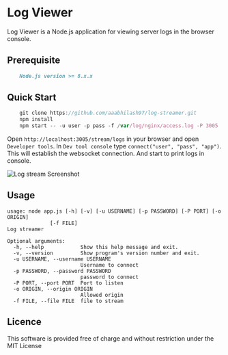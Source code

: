 # Log Viewer

Log Viewer is a Node.js application for viewing server logs in the browser console.

## Prerequisite

```md
    Node.js version >= 8.x.x
```

## Quick Start

```javascript
    git clone https://github.com/aaabhilash97/log-streamer.git
    npm install
    npm start -- -u user -p pass -f /var/log/nginx/access.log -P 3005
```

Open `http://localhost:3005/stream/logs` in your browser and open `Developer tools`.
In `Dev tool console` type `connect("user", "pass", "app")`. This will establish the websocket connection. And start to print logs in console.

![Log stream Screenshot](https://i.imgur.com/3IbYdb4.jpg)

## Usage

```usage
usage: node app.js [-h] [-v] [-u USERNAME] [-p PASSWORD] [-P PORT] [-o ORIGIN]
              [-f FILE]
Log streamer

Optional arguments:
  -h, --help            Show this help message and exit.
  -v, --version         Show program's version number and exit.
  -u USERNAME, --username USERNAME
                        Username to connect
  -p PASSWORD, --password PASSWORD
                        password to connect
  -P PORT, --port PORT  Port to listen
  -o ORIGIN, --origin ORIGIN
                        Allowed origin
  -f FILE, --file FILE  file to stream
```

## Licence

This software is provided free of charge and without restriction under the MIT License
